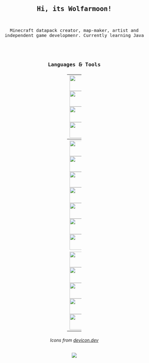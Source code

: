 <div align="center">
<br>
<br>
<br>
	<h2 line-height:1%; align="center"><samp>Hi, its Wolfarmoon!</samp></h3>
<br>


<div>
<p line-height:150%; align="center"><samp>Minecraft datapack creator, map-maker, artist and independent game developmenr. Currently learning Java</samp><br>
	
<br>
<br>

<br>
<h3 line-height:150%; align="center"><b><samp>Languages 🙲 Tools</samp></b></h3>
	<table style="undefined;table-layout: fixed; width: 46px">
<colgroup>
<col style="width: 46px">
</colgroup>
<tbody  align="center">
	
   <tr>
   <td>
	   	 <img src="https://cdn.jsdelivr.net/gh/devicons/devicon/icons/csharp/csharp-original.svg"  height="50p" width="50p"/>
		 <img src="https://cdn.jsdelivr.net/gh/devicons/devicon/icons/c/c-plain.svg"  height="50p" width="50p"/>
		 <img src="https://cdn.jsdelivr.net/gh/devicons/devicon/icons/opengl/opengl-original.svg"  height="50p" width="50p"/>
         <img src="https://cdn.jsdelivr.net/gh/devicons/devicon/icons/dot-net/dot-net-original.svg"  height="50p" width="50p"/>
   </td>
  </tr>
  <tr>
    <th>
	 	<img src="https://cdn.jsdelivr.net/gh/devicons/devicon/icons/javascript/javascript-original.svg" height="50p" width="50p"/>
	 	<img src="https://cdn.jsdelivr.net/gh/devicons/devicon/icons/typescript/typescript-original.svg" height="50p" width="50p" />
	 	<img src="https://cdn.jsdelivr.net/gh/devicons/devicon/icons/html5/html5-original.svg"  height="50p" width="50p"/>
	 	<img src="https://cdn.jsdelivr.net/gh/devicons/devicon/icons/css3/css3-original.svg"  height="50p" width="50p"/>
		<img src="https://cdn.jsdelivr.net/gh/devicons/devicon/icons/nodejs/nodejs-original.svg"  height="50p" width="50p"/>
		<img src="https://cdn.jsdelivr.net/gh/devicons/devicon/icons/tailwindcss/tailwindcss-plain.svg"  height="50p" width="50p"/>
         	<img src="https://cdn.jsdelivr.net/gh/devicons/devicon/icons/electron/electron-original.svg" height="50p" width="50p"/>
  </tr>
  <tr>
    <td>
		 <img src="https://cdn.jsdelivr.net/gh/devicons/devicon/icons/visualstudio/visualstudio-plain.svg"  height="50p" width="50p"/>
        	 <img src="https://cdn.jsdelivr.net/gh/devicons/devicon/icons/vscode/vscode-original.svg"  height="50p" width="50p"/>
	 	 <img src="https://cdn.jsdelivr.net/gh/devicons/devicon/icons/git/git-original.svg" height="50p" width="50p" />
	         <img src="https://cdn.jsdelivr.net/gh/devicons/devicon/icons/gitlab/gitlab-original.svg" height="50p" width="50p" />
		 <img src="https://cdn.jsdelivr.net/gh/devicons/devicon/icons/jetbrains/jetbrains-original.svg" height="50p" width="50p" />
    </td>
  </tr>
</tbody>
</table>
<h6>Icons from <a href="https://devicon.dev">devicon.dev</a></h6>
</div>
	
	
![](https://komarev.com/ghpvc/?username=wolfarmoon&style=flat-square)
